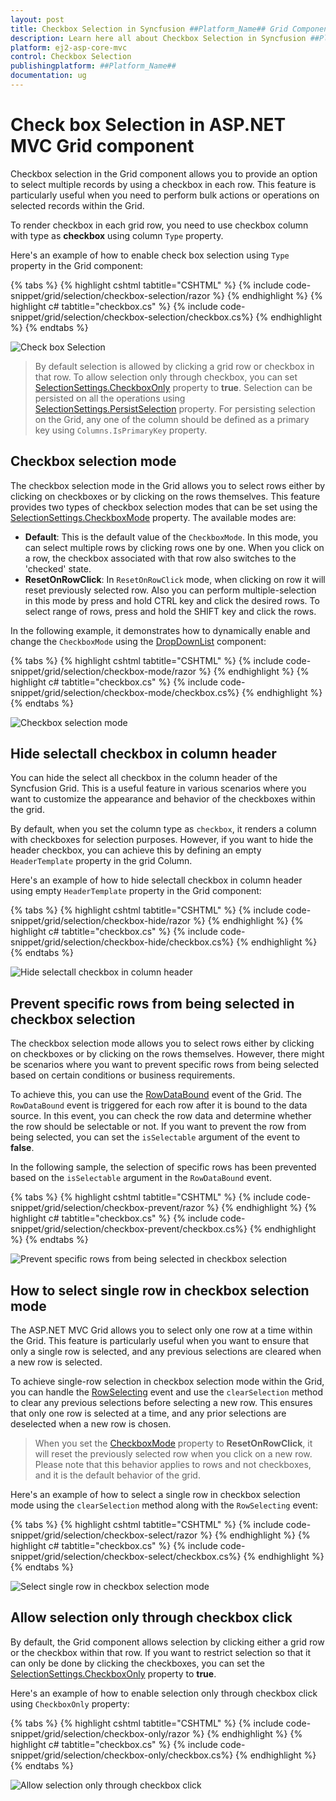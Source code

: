 ```yaml
---
layout: post
title: Checkbox Selection in Syncfusion ##Platform_Name## Grid Component
description: Learn here all about Checkbox Selection in Syncfusion ##Platform_Name## Grid component of Syncfusion Essential JS 2 and more.
platform: ej2-asp-core-mvc
control: Checkbox Selection
publishingplatform: ##Platform_Name##
documentation: ug
---
```


# Check box Selection in ASP.NET MVC Grid component

Checkbox selection in the Grid component allows you to provide an option to select multiple records by using a checkbox in each row. This feature is particularly useful when you need to perform bulk actions or operations on selected records within the Grid.

To render checkbox in each grid row, you need to use checkbox column with type as **checkbox** using column `Type` property.

Here's an example of how to enable check box selection using `Type` property in the Grid component:

{% tabs %}
{% highlight cshtml tabtitle="CSHTML" %}
{% include code-snippet/grid/selection/checkbox-selection/razor %}
{% endhighlight %}
{% highlight c# tabtitle="checkbox.cs" %}
{% include code-snippet/grid/selection/checkbox-selection/checkbox.cs%}
{% endhighlight %}
{% endtabs %}

![Check box Selection](../images/selection/check-selection.png)

> By default selection is allowed by clicking a grid row or checkbox in that row. To allow selection only through checkbox, you can set [SelectionSettings.CheckboxOnly](https://help.syncfusion.com/cr/aspnetmvc-js2/Syncfusion.EJ2.Grids.GridSelectionSettings.html#Syncfusion_EJ2_Grids_GridSelectionSettings_CheckboxOnly) property to **true**.
> Selection can be persisted on all the operations using [SelectionSettings.PersistSelection](https://help.syncfusion.com/cr/aspnetmvc-js2/Syncfusion.EJ2.Grids.GridSelectionSettings.html#Syncfusion_EJ2_Grids_GridSelectionSettings_PersistSelection) property. For persisting selection on the Grid, any one of the column should be defined as a primary key using `Columns.IsPrimaryKey` property.

## Checkbox selection mode

The checkbox selection mode in the Grid allows you to select rows either by clicking on checkboxes or by clicking on the rows themselves. This feature provides two types of checkbox selection modes that can be set using the [SelectionSettings.CheckboxMode](https://help.syncfusion.com/cr/aspnetmvc-js2/Syncfusion.EJ2.Grids.GridSelectionSettings.html#Syncfusion_EJ2_Grids_GridSelectionSettings_CheckboxMode) property. The available modes are:

* **Default**: This is the default value of the `CheckboxMode`. In this mode, you can select multiple rows by clicking rows one by one. When you click on a row, the checkbox associated with that row also switches to the 'checked' state.
* **ResetOnRowClick**: In `ResetOnRowClick` mode, when clicking on row it will reset previously selected row. Also you can perform multiple-selection in this mode by press and hold CTRL key and click the desired rows. To select range of rows, press and hold the SHIFT key and click the rows.

In the following example, it demonstrates how to dynamically enable and change the `CheckboxMode` using the [DropDownList](https://ej2.syncfusion.com/aspnetmvc/documentation/drop-down-list/getting-started) component:

{% tabs %}
{% highlight cshtml tabtitle="CSHTML" %}
{% include code-snippet/grid/selection/checkbox-mode/razor %}
{% endhighlight %}
{% highlight c# tabtitle="checkbox.cs" %}
{% include code-snippet/grid/selection/checkbox-mode/checkbox.cs%}
{% endhighlight %}
{% endtabs %}

![Checkbox selection mode](../images/selection/checkbox-mode.gif)

## Hide selectall checkbox in column header

You can hide the select all checkbox in the column header of the Syncfusion Grid. This is a useful feature in various scenarios where you want to customize the appearance and behavior of the checkboxes within the grid.

By default, when you set the column type as `checkbox`, it renders a column with checkboxes for selection purposes. However, if you want to hide the header checkbox, you can achieve this by defining an empty `HeaderTemplate` property in the grid Column.

Here's an example of how to hide selectall checkbox in column header using empty `HeaderTemplate` property in the Grid component:

{% tabs %}
{% highlight cshtml tabtitle="CSHTML" %}
{% include code-snippet/grid/selection/checkbox-hide/razor %}
{% endhighlight %}
{% highlight c# tabtitle="checkbox.cs" %}
{% include code-snippet/grid/selection/checkbox-hide/checkbox.cs%}
{% endhighlight %}
{% endtabs %}

![Hide selectall checkbox in column header](../images/selection/checkbox-hide.png)

## Prevent specific rows from being selected in checkbox selection

The checkbox selection mode allows you to select rows either by clicking on checkboxes or by clicking on the rows themselves. However, there might be scenarios where you want to prevent specific rows from being selected based on certain conditions or business requirements.

To achieve this, you can use the [RowDataBound](https://help.syncfusion.com/cr/aspnetmvc-js2/Syncfusion.EJ2.Grids.Grid.html#Syncfusion_EJ2_Grids_Grid_RowDataBound) event of the Grid. The `RowDataBound` event is triggered for each row after it is bound to the data source. In this event, you can check the row data and determine whether the row should be selectable or not. If you want to prevent the row from being selected, you can set the `isSelectable` argument of the event to **false**.

In the following sample, the selection of specific rows has been prevented based on the `isSelectable` argument in the `RowDataBound` event.

{% tabs %}
{% highlight cshtml tabtitle="CSHTML" %}
{% include code-snippet/grid/selection/checkbox-prevent/razor %}
{% endhighlight %}
{% highlight c# tabtitle="checkbox.cs" %}
{% include code-snippet/grid/selection/checkbox-prevent/checkbox.cs%}
{% endhighlight %}
{% endtabs %}

![Prevent specific rows from being selected in checkbox selection](../images/selection/checkbox-prevent.gif)

## How to select single row in checkbox selection mode

The ASP.NET MVC Grid allows you to select only one row at a time within the Grid. This feature is particularly useful when you want to ensure that only a single row is selected, and any previous selections are cleared when a new row is selected.

To achieve single-row selection in checkbox selection mode within the Grid, you can handle the [RowSelecting](https://help.syncfusion.com/cr/aspnetmvc-js2/Syncfusion.EJ2.Grids.Grid.html#Syncfusion_EJ2_Grids_Grid_RowSelecting) event and use the `clearSelection` method to clear any previous selections before selecting a new row. This ensures that only one row is selected at a time, and any prior selections are deselected when a new row is chosen.

> When you set the [CheckboxMode](https://help.syncfusion.com/cr/aspnetmvc-js2/Syncfusion.EJ2.Grids.GridSelectionSettings.html#Syncfusion_EJ2_Grids_GridSelectionSettings_CheckboxMode) property to **ResetOnRowClick**, it will reset the previously selected row when you click on a new row. Please note that this behavior applies to rows and not checkboxes, and it is the default behavior of the grid.

Here's an example of how to select a single row in checkbox selection mode using the `clearSelection` method along with the `RowSelecting` event:

{% tabs %}
{% highlight cshtml tabtitle="CSHTML" %}
{% include code-snippet/grid/selection/checkbox-select/razor %}
{% endhighlight %}
{% highlight c# tabtitle="checkbox.cs" %}
{% include code-snippet/grid/selection/checkbox-select/checkbox.cs%}
{% endhighlight %}
{% endtabs %}

![Select single row in checkbox selection mode](../images/selection/checkbox-single-click.gif)

## Allow selection only through checkbox click

By default, the Grid component allows selection by clicking either a grid row or the checkbox within that row. If you want to restrict selection so that it can only be done by clicking the checkboxes, you can set the [SelectionSettings.CheckboxOnly](https://help.syncfusion.com/cr/aspnetmvc-js2/Syncfusion.EJ2.Grids.GridSelectionSettings.html#Syncfusion_EJ2_Grids_GridSelectionSettings_CheckboxOnly) property to **true**.

Here's an example of how to enable selection only through checkbox click using `CheckboxOnly` property:
 
{% tabs %}
{% highlight cshtml tabtitle="CSHTML" %}
{% include code-snippet/grid/selection/checkbox-only/razor %}
{% endhighlight %}
{% highlight c# tabtitle="checkbox.cs" %}
{% include code-snippet/grid/selection/checkbox-only/checkbox.cs%}
{% endhighlight %}
{% endtabs %}

![Allow selection only through checkbox click](../images/selection/checkbox-checkonly.gif)